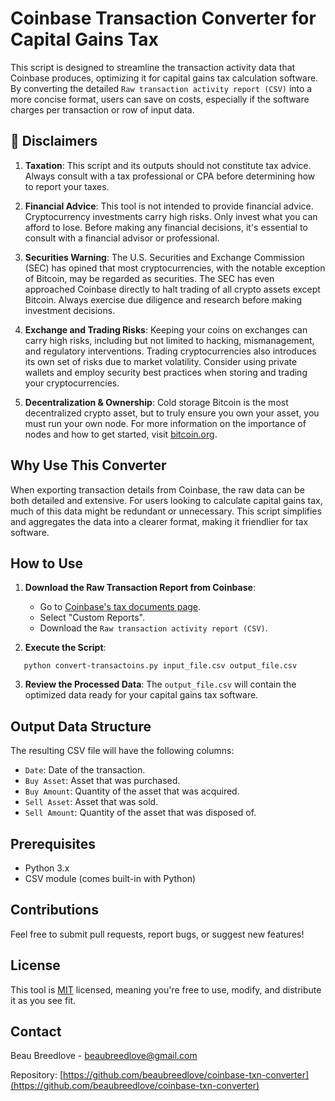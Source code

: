 # Coinbase Transaction Converter for Capital Gains Tax

This script is designed to streamline the transaction activity data that Coinbase produces, optimizing it for capital gains tax calculation software. By converting the detailed `Raw transaction activity report (CSV)` into a more concise format, users can save on costs, especially if the software charges per transaction or row of input data.

## 🚫 Disclaimers

1. **Taxation**: This script and its outputs should not constitute tax advice. Always consult with a tax professional or CPA before determining how to report your taxes.

2. **Financial Advice**: This tool is not intended to provide financial advice. Cryptocurrency investments carry high risks. Only invest what you can afford to lose. Before making any financial decisions, it's essential to consult with a financial advisor or professional.

3. **Securities Warning**: The U.S. Securities and Exchange Commission (SEC) has opined that most cryptocurrencies, with the notable exception of Bitcoin, may be regarded as securities. The SEC has even approached Coinbase directly to halt trading of all crypto assets except Bitcoin. Always exercise due diligence and research before making investment decisions.

4. **Exchange and Trading Risks**: Keeping your coins on exchanges can carry high risks, including but not limited to hacking, mismanagement, and regulatory interventions. Trading cryptocurrencies also introduces its own set of risks due to market volatility. Consider using private wallets and employ security best practices when storing and trading your cryptocurrencies.

5. **Decentralization & Ownership**: Cold storage Bitcoin is the most decentralized crypto asset, but to truly ensure you own your asset, you must run your own node. For more information on the importance of nodes and how to get started, visit [bitcoin.org](https://bitcoin.org).

## Why Use This Converter

When exporting transaction details from Coinbase, the raw data can be both detailed and extensive. For users looking to calculate capital gains tax, much of this data might be redundant or unnecessary. This script simplifies and aggregates the data into a clearer format, making it friendlier for tax software.

## How to Use

1. **Download the Raw Transaction Report from Coinbase**:
    - Go to [Coinbase's tax documents page](https://accounts.coinbase.com/taxes/documents).
    - Select "Custom Reports".
    - Download the `Raw transaction activity report (CSV)`.

2. **Execute the Script**:
```
   python convert-transactoins.py input_file.csv output_file.csv
```

3. **Review the Processed Data**: The `output_file.csv` will contain the optimized data ready for your capital gains tax software.

## Output Data Structure

The resulting CSV file will have the following columns:

- `Date`: Date of the transaction.
- `Buy Asset`: Asset that was purchased.
- `Buy Amount`: Quantity of the asset that was acquired.
- `Sell Asset`: Asset that was sold.
- `Sell Amount`: Quantity of the asset that was disposed of.

## Prerequisites

- Python 3.x
- CSV module (comes built-in with Python)

## Contributions

Feel free to submit pull requests, report bugs, or suggest new features!

## License

This tool is [MIT](https://choosealicense.com/licenses/mit/) licensed, meaning you're free to use, modify, and distribute it as you see fit.

## Contact

Beau Breedlove - beaubreedlove@gmail.com

Repository: [https://github.com/beaubreedlove/coinbase-txn-converter](https://github.com/beaubreedlove/coinbase-txn-converter)
